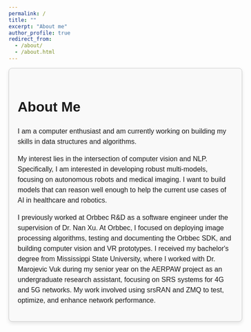 ```yaml
---
permalink: /
title: ""
excerpt: "About me"
author_profile: true
redirect_from: 
  - /about/
  - /about.html
---
```

<div style="text-align: left; max-width: 500px; width: 100%; margin: auto; padding: 20px; background-color: #f9f9f9; border: 1px solid #ccc; border-radius: 8px; font-family: Arial, sans-serif; font-size: 16px; line-height: 1.5; box-shadow: 0 4px 8px rgba(0, 0, 0, 0.1);">
<h1>About Me</h1>


I am a computer enthusiast and am currently working on building my skills in data structures and algorithms.<br>


My interest lies in the intersection of computer vision and NLP. Specifically, I am interested in developing robust multi-models, focusing on autonomous robots and medical imaging. I want to build models that can reason well enough to help the current use cases of AI in healthcare and robotics.<br>


I previously worked at Orbbec R&D as a software engineer under the supervision of Dr. Nan Xu. At Orbbec, I focused on deploying image processing algorithms, testing and documenting the Orbbec SDK, and building computer vision and VR prototypes. I received my bachelor's degree from Mississippi State University, where I worked with Dr. Marojevic Vuk during my senior year on the AERPAW project as an undergraduate research assistant, focusing on SRS systems for 4G and 5G networks. My work involved using srsRAN and ZMQ to test, optimize, and enhance network performance.
</dev>